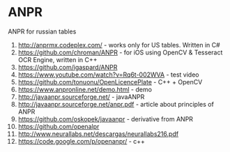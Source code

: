 ANPR
====

ANPR for russian tables


1. http://anprmx.codeplex.com/ - works only for US tables. Written in C#
2. https://github.com/chroman/ANPR -  for iOS using OpenCV & Tesseract OCR Engine, written in C++
3. https://github.com/igaspard/ANPR
3. https://www.youtube.com/watch?v=Rq6t-002WVA - test video
4. https://github.com/tonuonu/OpenLicencePlate - C++ + OpenCV
5. https://www.anpronline.net/demo.html - demo
6. http://javaanpr.sourceforge.net/ - javaANPR
7. http://javaanpr.sourceforge.net/anpr.pdf - article about principles of ANPR
8. https://github.com/oskopek/javaanpr - derivative from ANPR
9. https://github.com/openalpr
10. http://www.neurallabs.net/descargas/neurallabs216.pdf
11. https://code.google.com/p/openanpr/ - c++
